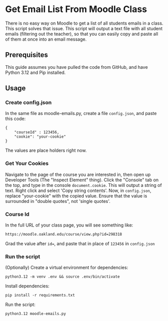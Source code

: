 # Get Email List From Moodle Class

There is no easy way on Moodle to get a list of all students emails in a class. This script solves that issue. This script will output a text file with all student emails (filtering out the teacher), so that you can easily copy and paste all of them at once into an email message.

## Prerequisites

This guide assumes you have pulled the code from GitHub, and have Python 3.12 and Pip installed.

## Usage

### Create config.json

In the same file as moodle-emails.py, create a file `config.json`, and paste this code:

```
{
    "courseId" : 123456,
    "cookie": "your-cookie"
}
```

The values are place holders right now.

### Get Your Cookies

Navigate to the page of the course you are interested in, then open up Developer Tools (The "Inspect Element" thing). Click the "Console" tab on the top, and type in the console `document.cookie`. This will output a string of text. Right click and select 'Copy string contents'. Now, in `config.json`, replace "your-cookie" with the copied value. Ensure that the value is surrounded in "double quotes", not 'single quotes'.

### Course Id

In the full URL of your class page, you will see something like:

`https://moodle.oakland.edu/course/view.php?id=298318`

Grad the value after `id=`, and paste that in place of `123456` in `config.json`

### Run the script

(Optionally) Create a virtual environment for dependencies:

`python3.12 -m venv .env && source .env/bin/activate`

Install dependencies:

`pip install -r requirements.txt`

Run the script:

`python3.12 moodle-emails.py`




